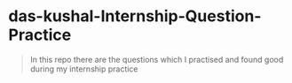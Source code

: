 # das-kushal-Internship-Question-Practice


> In this repo there are the questions which I practised and found good during my internship practice
